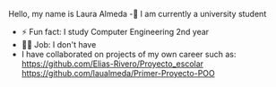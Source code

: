 Hello, my name is Laura Almeda 
-🌱 I am currently a university student
- ⚡ Fun fact: I study Computer Engineering 2nd year 
- 👨‍💻 Job: I don't have 
- I have collaborated on projects of my own career such as:
https://github.com/Elias-Rivero/Proyecto_escolar
https://github.com/laualmeda/Primer-Proyecto-POO

